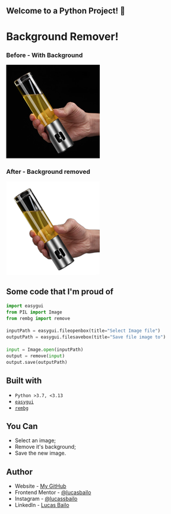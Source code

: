 ## Welcome to a Python Project! 👋

# Background Remover!

### Before - With Background

<img src="./image.webp" alt="removed bg" width="50%">

### After - Background removed

<img src="./bgremoved.png" alt="removed bg" width="50%">

## Some code that I'm proud of
```python
import easygui
from PIL import Image
from rembg import remove

inputPath = easygui.fileopenbox(title="Select Image file")
outputPath = easygui.filesavebox(title="Save file image to")

input = Image.open(inputPath)
output = remove(input)
output.save(outputPath)
```

## Built with

- `Python >3.7, <3.13`
- [`easygui`](https://pypi.org/project/easygui/)
- [`rembg`](https://pypi.org/project/rembg/2.0.28/)

## You Can
- Select an image;
- Remove it's background;
- Save the new image.

## Author

- Website - [My GitHub](https://github.com/lucasbailo)
- Frontend Mentor - [@lucasbailo](https://www.frontendmentor.io/profile/lucasbailo)
- Instagram - [@lucassbailo](https://www.instagram.com/lucassbailo/)
- LinkedIn - [Lucas Bailo](https://www.linkedin.com/in/lcsbailo)